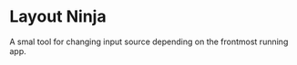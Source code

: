 Layout Ninja
============

A smal tool for changing input source depending on the frontmost running app.
